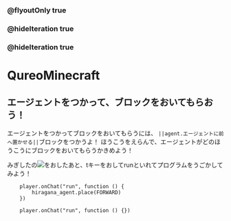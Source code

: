 ### @flyoutOnly true
### @hideIteration true
### @hideIteration true
# QureoMinecraft

## エージェントをつかって、ブロックをおいてもらおう！

エージェントをつかってブロックをおいてもらうには、
``||agent.エージェントに前へ置かせる||``ブロックをつかうよ！
ほうこうをえらんで、エージェントがどのほうこうにブロックをおいてもらうかきめよう！

みぎしたの![](https://raw.githubusercontent.com/camp-minecraft/TechkidsCampTutorial/master/images/playbutton.png)をおしたあと、tキーをおしてrunといれてプログラムをうごかしてみよう！

```ghost
    player.onChat("run", function () {
        hiragana_agent.place(FORWARD)
    })
```

```template
    player.onChat("run", function () {})
```